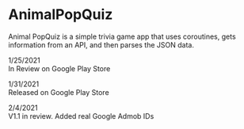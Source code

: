 # AnimalPopQuiz



Animal PopQuiz is a simple trivia game app that uses coroutines, gets information from an API, and then parses the JSON data.<br />

1/25/2021<br />
In Review on Google Play Store <br />

1/31/2021 <br />
Released on Google Play Store<br />

2/4/2021 <br />
V1.1 in review. Added real Google Admob IDs



